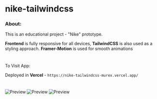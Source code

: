 
# nike-tailwindcss

### About:

This is an educational project - "Nike" prototype.

**Frontend** is fully responsive for all devices, **TailwindCSS** is also used as a styling approach. **Framer-Motion** is used for smooth animations

#

To Visit App:

Deployed in **Vercel** - `https://nike-tailwindcss-murex.vercel.app/`

#

![Preview](https://i.ibb.co.com/n85sX75/2024-02-26-11-38-47.png)
![Preview](https://i.ibb.co.com/jZG1GGH/2024-02-26-11-39-00.png)
![Preview](https://i.ibb.co.com/0G02QS4/2024-02-26-11-39-13.png)

